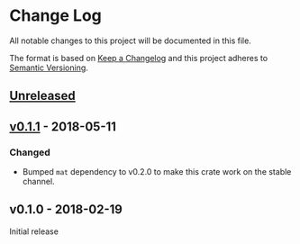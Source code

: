 # Change Log

All notable changes to this project will be documented in this file.

The format is based on [Keep a Changelog](http://keepachangelog.com/)
and this project adheres to [Semantic Versioning](http://semver.org/).

## [Unreleased]

## [v0.1.1] - 2018-05-11

### Changed

- Bumped `mat` dependency to v0.2.0 to make this crate work on the stable channel.

## v0.1.0 - 2018-02-19

Initial release

[Unreleased]: https://github.com/japaric/madgwick/compare/v0.1.1...HEAD
[v0.1.1]: https://github.com/japaric/madgwick/compare/v0.1.0...v0.1.1
